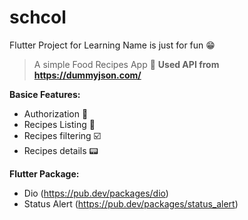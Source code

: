 # schcol
 Flutter Project for Learning
 Name is just for fun 😁

> A simple Food Recipes App 📱
**Used API from https://dummyjson.com/**

**Basice Features:**
 - Authorization 🔏
 - Recipes Listing 📃
 - Recipes filtering ☑️
 - Recipes details 📟

**Flutter Package:**
 - Dio (https://pub.dev/packages/dio)
 - Status Alert (https://pub.dev/packages/status_alert)
